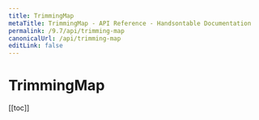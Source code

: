 ```yaml
---
title: TrimmingMap
metaTitle: TrimmingMap - API Reference - Handsontable Documentation
permalink: /9.7/api/trimming-map
canonicalUrl: /api/trimming-map
editLink: false
---
```


# TrimmingMap

[[toc]]
